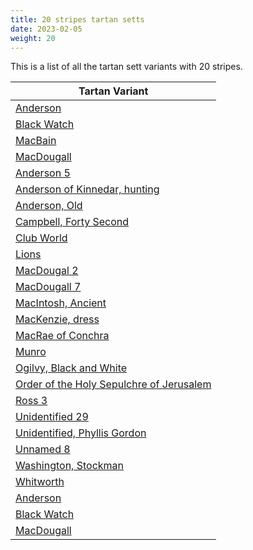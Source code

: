 ```yaml
---
title: 20 stripes tartan setts
date: 2023-02-05
weight: 20
---
```

This is a list of all the tartan sett variants with 20 stripes.

| Tartan Variant |
|---------------|
| [Anderson](/tartans/R/8/G12/R4/G12/R6/DB8/R2/K8/Y2/K2/Y2/K6/N6/K6/N36/R2/K4/R2/N12/R/6)||
| [Black Watch](/tartans/DB/24/K2/DB2/K2/DB2/K16/G16/K2/G16/K16/DB16/K2/DB2/G12/K2/G12/K6/DB8/K2/DB/2)||
| [MacBain](/tartans/G/6/K2/N2/R5/RA5/G2/RA5/R5/N2/K2/G12/K2/NA2/N5/K2/NA2/K2/N5/NA2/R/60)||
| [MacDougall](/tartans/N/2/R2/RA2/R48/DB2/R4/G12/R12/G12/RA8/R2/RA8/DB12/R6/G2/R6/G46/R2/RA6/N/2)||
| [Anderson 5](/tartans/R/6/BA12/R2/K4/R2/BA36/K6/LN6/K6/Y2/K2/Y2/K8/R2/B8/R6/G12/R4/G12/R/8)||
| [Anderson of Kinnedar, hunting](/tartans/R/8/BA10/R4/BA14/R8/B10/R5/K9/Y4/K4/Y4/K7/LN8/K8/G36/R2/K4/R2/G8/R/6)||
| [Anderson, Old](/tartans/R/16/B32/K2/R8/K2/B104/LN16/K2/Y4/K8/Y4/K28/R4/B28/G32/K2/R8/K2/G32/R/16)||
| [Campbell, Forty Second](/tartans/K/16/B20/K4/B4/K4/B20/K16/G22/K4/G22/K16/LN4/B4/LN28/B2/LN6/B2/LN28/B4/LN/4)||
| [Club World](/tartans/G/28/K14/G42/K4/G4/K4/G4/K8/G14/R50/LN4/R4/K6/R32/G18/R4/K8/R4/K8/R/4)||
| [Lions](/tartans/LN/10/K4/P4/B4/P4/LN2/B2/LN2/P4/B4/K2/P8/Y10/LN2/P6/Y2/K2/LN2/B2/P/50)||
| [MacDougal 2](/tartans/BA/2/DR24/R8/G144/R16/G8/R16/B36/DR24/R8/DR24/G36/R36/G36/R16/B8/R144/DR12/R8/BA/2)||
| [MacDougall 7](/tartans/LN/2/P4/R2/G44/R6/G2/R6/B18/P4/R2/P4/G16/R16/G16/R2/B2/R44/P4/R4/LN/2)||
| [MacIntosh, Ancient](/tartans/G/4/R2/G2/R2/G8/R2/G2/R2/G4/R2/G2/R10/N10/R4/G4/R6/G8/R4/N2/R/10)||
| [MacKenzie, dress](/tartans/B/20/K20/G18/K4/LN4/K4/G18/K20/LN4/B4/LN28/B4/LN4/B4/LN28/B4/LN4/K20/B20/R/4)||
| [MacRae of Conchra](/tartans/DG/20/R3/DG20/R20/DB3/R3/DB6/R3/DB3/R20/DB3/R3/DB6/R3/DB3/R20/LN3/R4/DB20/R/4)||
| [Munro](/tartans/R/40/G4/R4/G4/R4/G4/R38/B2/Y2/R4/B8/R4/Y2/B2/R4/G36/R4/B2/Y2/R/38)||
| [Ogilvy, Black and White](/tartans/K/24/LN4/K24/LN4/K12/LN4/K14/LN12/K4/LN12/K4/LN4/K12/LN4/K12/LN4/K4/LN24/K4/LN/24)||
| [Order of the Holy Sepulchre of Jerusalem](/tartans/LN/2/R14/K14/R2/K14/LN2/R14/LN2/K14/R2/K14/LN2/LG4/LN2/K16/R2/K16/R14/LN2/Y/2)||
| [Ross 3](/tartans/B/36/R4/B36/R36/G4/R8/G4/R36/G36/R4/G36/R4/G36/R36/B2/R2/B4/R2/B2/R/36)||
| [Unidentified 29](/tartans/BA/6/K6/LT2/K2/LT2/K2/LT2/K2/LT6/BA4/K2/Y2/K2/LT2/K4/B4/LN14/K2/LN4/LT/2)||
| [Unidentified, Phyllis Gordon](/tartans/K/80/G16/R2/G114/Y10/G18/LN10/G114/R2/G16/K80/P14/K8/G8/K4/LN8/K4/G8/K8/P/14)||
| [Unnamed 8](/tartans/G/164/K4/G4/K4/G4/K16/B56/K2/LN12/K2/B56/K2/Y12/K2/G64/K4/R10/K4/G30/LN/12)||
| [Washington, Stockman](/tartans/B/8/N6/B8/N38/K4/N6/K4/N24/B8/N6/B8/N6/K2/N4/Y2/N4/Y2/N4/K2/N/6)||
| [Whitworth](/tartans/LN/2/Y10/LN2/R104/Y4/G40/Y2/R10/Y2/R10/Y2/G40/LN2/B40/LN2/DB40/LN2/R16/Y2/R/10)||
| [Anderson](/tartans/DR/6/B12/DR2/K4/DR2/B36/K6/N6/K6/LG2/K2/LG2/K8/DR2/DB8/DR6/DG12/DR4/DG12/DR/8)||
| [Black Watch](/tartans/DB/2/K2/DB18/K16/DG20/K4/DG20/DBA4/K4/DBA32/K32/DG32/K4/DG32/K32/DBA4/K4/DBA4/K4/DBA/44)||
| [MacDougall](/tartans/B/2/DR8/DRA12/DR144/DB8/DR16/DG36/DR36/DG36/DRA24/DR8/DRA24/DB36/DR16/DG8/DR16/DG144/DR8/DRA24/B/4)||

